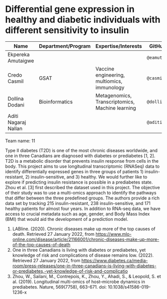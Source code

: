 # Differential gene expression in healthy and diabetic individuals with different sensitivity to insulin

| Name | Department/Program | Expertise/Interests |GitHub ID | 
| ------------- | ------------- | ------------- | ------------- |
| Ekpereka Amutaigwe |  | |  `@eamutaigwe` |
| Credo Casmil |  GSAT  | Vaccine engineering, multiomics, immunology  | `@casmil1` |
| Dollina Dodani |  Bioinformatics  | Metagenomics, Transcriptomics, Machine learning | `@dollinad` |
| Aditi Nagaraj Nallan |  | | `@aditi48n` |

Team name: 11


Type II diabetes (T2D) is one of the most chronic diseases worldwide, and one in three Canadians are diagnosed with diabetes or prediabetes [1, 2]. T2D is a metabolic disorder that prevents insulin response from cells in the body. This project aims to use longitudinal transcriptomic (RNASeq) data to identify differentially expressed genes in three groups of patients 1) insulin-resistant, 2) insulin-sensitive, and 3) healthy. We would further like to explore if predicting insulin resistance is possible in a prediabetes state. Zhou et al. [3] first described the dataset used in this project. The objective of their study was to use a multi-omics approach to identify the pathways that differ between the three predefined groups. The authors provide a rich data set by tracking 215 insulin-resistant, 238 insulin-sensitive, and 171 healthy patients for almost four years. In addition to RNA-seq data, we have access to crucial metadata such as age, gender, and Body Mass Index (BMI) that would aid the development of a prediction model.



1) LABline. (2020). Chronic diseases make up more of the top causes of death. Retrieved 27 January 2022, from https://www.mlo-online.com/disease/article/21166001/chronic-diseases-make-up-more-of-the-top-causes-of-death
2) One in three Canadians is living with diabetes or prediabetes, yet knowledge of risk and complications of disease remains low. (2022). Retrieved 27 January 2022, from https://www.diabetes.ca/media-room/press-releases/one-in-three-canadians-is-living-with-diabetes-or-prediabetes,-yet-knowledge-of-risk-and-complicatio
3) Zhou, W., Sailani, M., Contrepois, K., Zhou, Y., Ahadi, S., & Leopold, S. et al. (2019). Longitudinal multi-omics of host–microbe dynamics in prediabetes. Nature, 569(7758), 663-671. doi: 10.1038/s41586-019-1236-x
